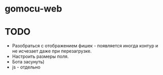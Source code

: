 # gomocu-web

# TODO
- Разобраться с отображением фишек - появляется иногда контур и не исчезает даже при перезагрузке.
- Настроить размеры поля.
- Бота засунуть)
- js - отдельно